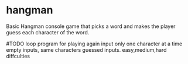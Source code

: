 # hangman
Basic Hangman console game that picks a word and makes the player guess each character of the word.

#TODO
loop program for playing again
input only one character at a time
empty inputs, same characters guessed inputs.
easy,medium,hard diffculties
